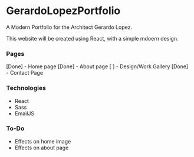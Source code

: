 # GerardoLopezPortfolio
A Modern Portfolio for the Architect Gerardo Lopez.


This website will be created using React, with a simple mdoern design.

### Pages 
[Done] - Home page
[Done] - About page
[ ] - Design/Work Gallery 
[Done] - Contact Page


### Technologies
  - React
  - Sass
  - EmailJS


### To-Do
  - Effects on home image
  - Effects on about page